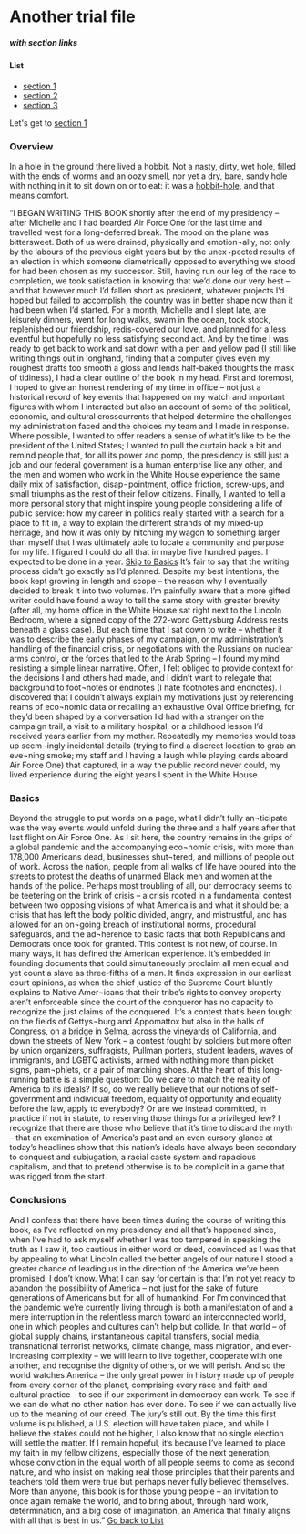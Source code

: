 # Another trial file 
##### with section links
#### List 
- [section 1](#overview) 
- [section 2](#basics) 
- [section 3](#conclusions)

Let's get to [section 1](#overview)
### Overview
In a hole in the ground there lived a hobbit. Not a nasty, dirty, wet hole, filled with the ends
of worms and an oozy smell, nor yet a dry, bare, sandy hole with nothing in it to sit down on or to
eat: it was a [hobbit-hole](2_linking_test_section/2_hobbit_chapter.md), and that means comfort.

“I BEGAN WRITING THIS BOOK shortly after the end of my presidency – after Michelle and I had boarded Air Force One for the last time and travelled west for a long-deferred break. The mood on the plane was bittersweet. Both of us were drained, physically and emotion¬ally, not only by the labours of the previous eight years but by the unex¬pected results of an election in which someone diametrically opposed to everything we stood for had been chosen as my successor. Still, having run our leg of the race to completion, we took satisfaction in knowing that we’d done our very best – and that however much I’d fallen short as president, whatever projects I’d hoped but failed to accomplish, the country was in better shape now than it had been when I’d started. For a month, Michelle and I slept late, ate leisurely dinners, went for long walks, swam in the ocean, took stock, replenished our friendship, redis-covered our love, and planned for a less eventful but hopefully no less satisfying second act. And by the time I was ready to get back to work and sat down with a pen and yellow pad (I still like writing things out in longhand, finding that a computer gives even my roughest drafts too smooth a gloss and lends half-baked thoughts the mask of tidiness), I had a clear outline of the book in my head.
First and foremost, I hoped to give an honest rendering of my time in office – not just a historical record of key events that happened on my watch and important figures with whom I interacted but also an account of some of the political, economic, and cultural crosscurrents that helped determine the challenges my administration faced and the choices my team and I made in response. Where possible, I wanted to offer readers a sense of what it’s like to be the president of the United States; I wanted to pull the curtain back a bit and remind people that, for all its power and pomp, the presidency is still just a job and our federal government is a human enterprise like any other, and the men and women who work in the White House experience the same daily mix of satisfaction, disap¬pointment, office friction, screw-ups, and small triumphs as the rest of their fellow citizens. Finally, I wanted to tell a more personal story that might inspire young people considering a life of public service: how my career in politics really started with a search for a place to fit in, a way to explain the different strands of my mixed-up heritage, and how it was only by hitching my wagon to something larger than myself that I was ultimately able to locate a community and purpose for my life.
I figured I could do all that in maybe five hundred pages. I expected to be done in a year.
[Skip to Basics](#basics)
It’s fair to say that the writing process didn’t go exactly as I’d planned. Despite my best intentions, the book kept growing in length and scope – the reason why I eventually decided to break it into two volumes. I’m painfully aware that a more gifted writer could have found a way to tell the same story with greater brevity (after all, my home office in the White House sat right next to the Lincoln Bedroom, where a signed copy of the 272-word Gettysburg Address rests beneath a glass case). But each time that I sat down to write – whether it was to describe the early phases of my campaign, or my administration’s handling of the financial crisis, or negotiations with the Russians on nuclear arms control, or the forces that led to the Arab Spring –  I found my mind resisting a simple linear narrative. Often, I felt obliged to provide context for the decisions I and others had made, and I didn’t want to relegate that background to foot¬notes or endnotes (I hate footnotes and endnotes). I discovered that I couldn’t always explain my motivations just by referencing reams of eco¬nomic data or recalling an exhaustive Oval Office briefing, for they’d been shaped by a conversation I’d had with a stranger on the campaign trail, a visit to a military hospital, or a childhood lesson I’d received years earlier from my mother. Repeatedly my memories would toss up seem¬ingly incidental details (trying to find a discreet location to grab an eve¬ning smoke; my staff and I having a laugh while playing cards aboard Air Force One) that captured, in a way the public record never could, my lived experience during the eight years I spent in the White House.


### Basics
Beyond the struggle to put words on a page, what I didn’t fully an¬ticipate was the way events would unfold during the three and a half years after that last flight on Air Force One. As I sit here, the country remains in the grips of a global pandemic and the accompanying eco¬nomic crisis, with more than 178,000 Americans dead, businesses shut¬tered, and millions of people out of work. Across the nation, people from all walks of life have poured into the streets to protest the deaths of unarmed Black men and women at the hands of the police. Perhaps most troubling of all, our democracy seems to be teetering on the brink of crisis –  a crisis rooted in a fundamental contest between two opposing visions of what America is and what it should be; a crisis that has left the body politic divided, angry, and mistrustful, and has allowed for an on¬going breach of institutional norms, procedural safeguards, and the ad¬herence to basic facts that both Republicans and Democrats once took for granted.
This contest is not new, of course. In many ways, it has defined the American experience. It’s embedded in founding documents that could simultaneously proclaim all men equal and yet count a slave as three-fifths of a man. It finds expression in our earliest court opinions, as when the chief justice of the Supreme Court bluntly explains to Native Amer¬icans that their tribe’s rights to convey property aren’t enforceable since the court of the conqueror has no capacity to recognize the just claims of the conquered. It’s a contest that’s been fought on the fields of Gettys¬burg and Appomattox but also in the halls of Congress, on a bridge in Selma, across the vineyards of California, and down the streets of New York –  a contest fought by soldiers but more often by union organizers, suffragists, Pullman porters, student leaders, waves of immigrants, and LGBTQ activists, armed with nothing more than picket signs, pam¬phlets, or a pair of marching shoes. At the heart of this long-running battle is a simple question: Do we care to match the reality of America to its ideals? If so, do we really believe that our notions of self-government and individual freedom, equality of opportunity and equality before the law, apply to everybody? Or are we instead committed, in practice if not in statute, to reserving those things for a privileged few?
I recognize that there are those who believe that it’s time to discard the myth – that an examination of America’s past and an even cursory glance at today’s headlines show that this nation’s ideals have always been secondary to conquest and subjugation, a racial caste system and rapacious capitalism, and that to pretend otherwise is to be complicit in a game that was rigged from the start.




### Conclusions 
 And I confess that there have been times during the course of writing this book, as I’ve reflected on my presidency and all that’s happened since, when I’ve had to ask myself whether I was too tempered in speaking the truth as I saw it, too cautious in either word or deed, convinced as I was that by appealing to what Lincoln called the better angels of our nature I stood a greater chance of leading us in the direction of the America we’ve been promised.
I don’t know. What I can say for certain is that I’m not yet ready to abandon the possibility of America – not just for the sake of future generations of Americans but for all of humankind. For I’m convinced that the pandemic we’re currently living through is both a manifestation of and a mere interruption in the relentless march toward an interconnected world, one in which peoples and cultures can’t help but collide. In that world –  of global supply chains, instantaneous capital transfers, social media, transnational terrorist networks, climate change, mass migration, and ever-increasing complexity –  we will learn to live together, cooperate with one another, and recognise the dignity of others, or we will perish. And so the world watches America – the only great power in history made up of people from every corner of the planet, comprising every race and faith and cultural practice – to see if our experiment in democracy can work. To see if we can do what no other nation has ever done. To see if we can actually live up to the meaning of our creed.
The jury’s still out. By the time this first volume is published, a U.S. election will have taken place, and while I believe the stakes could not be higher, I also know that no single election will settle the matter. If I remain hopeful, it’s because I’ve learned to place my faith in my fellow citizens, especially those of the next generation, whose conviction in the equal worth of all people seems to come as second nature, and who insist on making real those principles that their parents and teachers told them were true but perhaps never fully believed themselves. More than anyone, this book is for those young people –  an invitation to once again remake the world, and to bring about, through hard work, determination, and a big dose of imagination, an America that finally aligns with all that is best in us.”
[Go back to List](#list)
